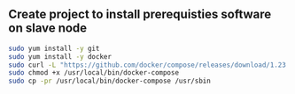 ## Create project to install prerequisties software on slave node
```sh
sudo yum install -y git
sudo yum install -y docker
sudo curl -L "https://github.com/docker/compose/releases/download/1.23.1/docker-compose-$(uname -s)-$(uname -m)" -o /usr/local/bin/docker-compose
sudo chmod +x /usr/local/bin/docker-compose
sudo cp -pr /usr/local/bin/docker-compose /usr/sbin
```
